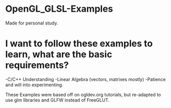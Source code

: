# OpenGL_GLSL-Examples
Made for personal study.

# I want to follow these examples to learn, what are the basic requirements?
-C/C++ Understanding
-Linear Algebra (vectors, matrixes mostly)
-Patience and will into experimenting.

These Examples were based off on ogldev.org tutorials, but re-adapted to use glm libraries and GLFW instead of FreeGLUT.

